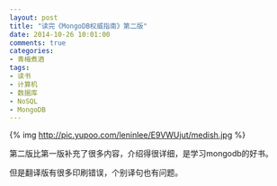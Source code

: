 ```yaml
---
layout: post
title: "读完《MongoDB权威指南》第二版"
date: 2014-10-26 10:01:00
comments: true
categories:
- 青梅煮酒
tags:
- 读书
- 计算机
- 数据库
- NoSQL
- MongoDB
---
```


{% img http://pic.yupoo.com/leninlee/E9VWUjut/medish.jpg %}

第二版比第一版补充了很多内容，介绍得很详细，是学习mongodb的好书。

但是翻译版有很多印刷错误，个别译句也有问题。
